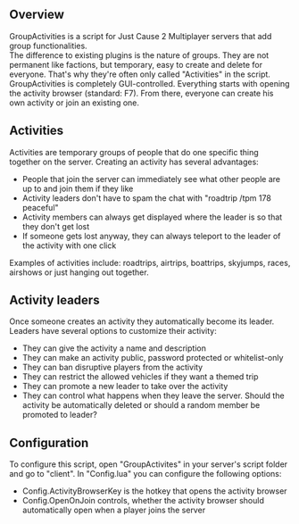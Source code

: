 ## Overview ##
GroupActivities is a script for Just Cause 2 Multiplayer servers that add group functionalities.  
The difference to existing plugins is the nature of groups. They are not permanent like factions, but temporary, easy to create and delete for everyone. That's why they're often only called "Activities" in the script.  
GroupActivities is completely GUI-controlled. Everything starts with opening the activity browser (standard: F7). From there, everyone can create his own activity or join an existing one.

## Activities ##
Activities are temporary groups of people that do one specific thing together on the server. Creating an activity has several advantages:  
* People that join the server can immediately see what other people are up to and join them if they like
* Activity leaders don't have to spam the chat with "roadtrip /tpm 178 peaceful"
* Activity members can always get displayed where the leader is so that they don't get lost
* If someone gets lost anyway, they can always teleport to the leader of the activity with one click

Examples of activities include: roadtrips, airtrips, boattrips, skyjumps, races, airshows or just hanging out together.

## Activity leaders ##
Once someone creates an activity they automatically become its leader. Leaders have several options to customize their activity:
* They can give the activity a name and description
* They can make an activity public, password protected or whitelist-only
* They can ban disruptive players from the activity
* They can restrict the allowed vehicles if they want a themed trip
* They can promote a new leader to take over the activity
* They can control what happens when they leave the server. Should the activity be automatically deleted or should a random member be promoted to leader?

## Configuration ##
To configure this script, open "GroupActivites" in your server's script folder and go to "client". In "Config.lua" you can configure the following options:
* Config.ActivityBrowserKey is the hotkey that opens the activity browser
* Config.OpenOnJoin controls, whether the activity browser should automatically open when a player joins the server